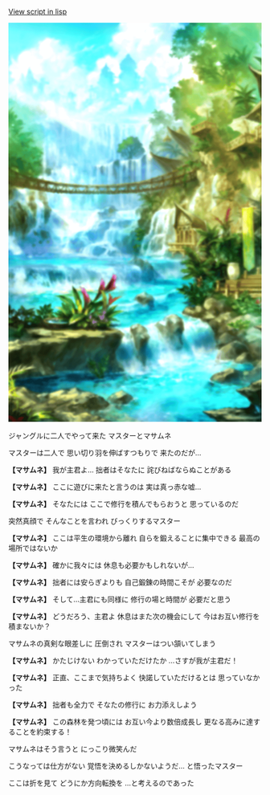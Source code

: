[View script in lisp](../scripts/210011101.txt)

![sea_jungle_day.png](../images/backgrounds/sea_jungle_day.png)

ジャングルに二人でやって来た
マスターとマサムネ

マスターは二人で
思い切り羽を伸ばすつもりで
来たのだが…

**【マサムネ】**
我が主君よ…
拙者はそなたに
詫びねばならぬことがある

**【マサムネ】**
ここに遊びに来たと言うのは
実は真っ赤な嘘…

**【マサムネ】**
そなたには
ここで修行を積んでもらおうと
思っているのだ

突然真顔で
そんなことを言われ
びっくりするマスター

**【マサムネ】**
ここは平生の環境から離れ
自らを鍛えることに集中できる
最高の場所ではないか

**【マサムネ】**
確かに我々には
休息も必要かもしれないが…

**【マサムネ】**
拙者には安らぎよりも
自己鍛錬の時間こそが
必要なのだ

**【マサムネ】**
そして…主君にも同様に
修行の場と時間が
必要だと思う

**【マサムネ】**
どうだろう、主君よ
休息はまた次の機会にして
今はお互い修行を積まないか？

マサムネの真剣な眼差しに
圧倒され
マスターはつい頷いてしまう

**【マサムネ】**
かたじけない
わかっていただけたか
…さすが我が主君だ！

**【マサムネ】**
正直、ここまで気持ちよく
快諾していただけるとは
思っていなかった

**【マサムネ】**
拙者も全力で
そなたの修行に
お力添えしよう

**【マサムネ】**
この森林を発つ頃には
お互い今より数倍成長し
更なる高みに達することを約束する！

マサムネはそう言うと
にっこり微笑んだ

こうなっては仕方がない
覚悟を決めるしかないようだ…
と悟ったマスター

ここは折を見て
どうにか方向転換を
…と考えるのであった
